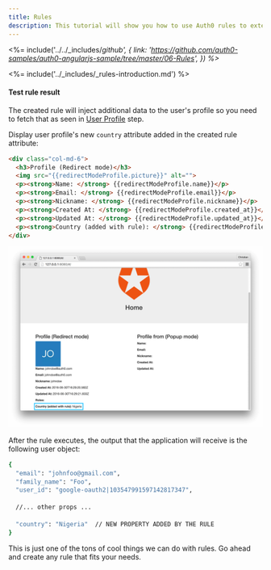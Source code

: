 ```yaml
---
title: Rules
description: This tutorial will show you how to use Auth0 rules to extend what Auth0 has to offer.
---
```


<%= include('../../_includes/_github', {
  link: 'https://github.com/auth0-samples/auth0-angularjs-sample/tree/master/06-Rules',
}) %>_

<%= include('../_includes/_rules-introduction.md') %>


#### Test rule result

The created rule will inject additional data to the user's profile so you need to fetch that as seen in [User Profile](/quickstart/spa/angular/03-user-profile) step.

Display user profile's new `country` attribute added in the created rule attribute:

```html
<div class="col-md-6">
  <h3>Profile (Redirect mode)</h3>
  <img src="{{redirectModeProfile.picture}}" alt="">
  <p><strong>Name: </strong> {{redirectModeProfile.name}}</p>
  <p><strong>Email: </strong> {{redirectModeProfile.email}}</p>
  <p><strong>Nickname: </strong> {{redirectModeProfile.nickname}}</p>
  <p><strong>Created At: </strong> {{redirectModeProfile.created_at}}</p>
  <p><strong>Updated At: </strong> {{redirectModeProfile.updated_at}}</p>
  <p><strong>Country (added with rule): </strong> {{redirectModeProfile.country}}</p>
</div>
```

![Country rule sample](/media/articles/angularjs/rule_preview.png)

After the rule executes, the output that the application will receive is the following user object:

```bash
{
  "email": "johnfoo@gmail.com",
  "family_name": "Foo",
  "user_id": "google-oauth2|103547991597142817347",

  //... other props ...

  "country": "Nigeria"  // NEW PROPERTY ADDED BY THE RULE
}
```

This is just one of the tons of cool things we can do with rules. Go ahead and create any rule that fits your needs.
